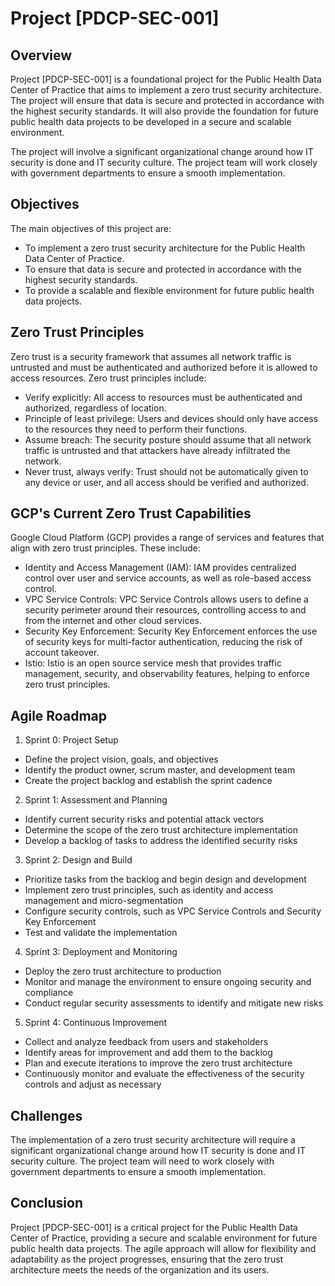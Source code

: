 # Project [PDCP-SEC-001]

## Overview

Project [PDCP-SEC-001] is a foundational project for the Public Health Data Center of Practice that aims to implement a zero trust security architecture. The project will ensure that data is secure and protected in accordance with the highest security standards. It will also provide the foundation for future public health data projects to be developed in a secure and scalable environment.

The project will involve a significant organizational change around how IT security is done and IT security culture. The project team will work closely with government departments to ensure a smooth implementation.

## Objectives

The main objectives of this project are:

- To implement a zero trust security architecture for the Public Health Data Center of Practice.
- To ensure that data is secure and protected in accordance with the highest security standards.
- To provide a scalable and flexible environment for future public health data projects.

## Zero Trust Principles

Zero trust is a security framework that assumes all network traffic is untrusted and must be authenticated and authorized before it is allowed to access resources. Zero trust principles include:

- Verify explicitly: All access to resources must be authenticated and authorized, regardless of location.
- Principle of least privilege: Users and devices should only have access to the resources they need to perform their functions.
- Assume breach: The security posture should assume that all network traffic is untrusted and that attackers have already infiltrated the network.
- Never trust, always verify: Trust should not be automatically given to any device or user, and all access should be verified and authorized.

## GCP's Current Zero Trust Capabilities

Google Cloud Platform (GCP) provides a range of services and features that align with zero trust principles. These include:

- Identity and Access Management (IAM): IAM provides centralized control over user and service accounts, as well as role-based access control.
- VPC Service Controls: VPC Service Controls allows users to define a security perimeter around their resources, controlling access to and from the internet and other cloud services.
- Security Key Enforcement: Security Key Enforcement enforces the use of security keys for multi-factor authentication, reducing the risk of account takeover.
- Istio: Istio is an open source service mesh that provides traffic management, security, and observability features, helping to enforce zero trust principles.

## Agile Roadmap

1. Sprint 0: Project Setup
- Define the project vision, goals, and objectives
- Identify the product owner, scrum master, and development team
- Create the project backlog and establish the sprint cadence

2. Sprint 1: Assessment and Planning
- Identify current security risks and potential attack vectors
- Determine the scope of the zero trust architecture implementation
- Develop a backlog of tasks to address the identified security risks

3. Sprint 2: Design and Build
- Prioritize tasks from the backlog and begin design and development
- Implement zero trust principles, such as identity and access management and micro-segmentation
- Configure security controls, such as VPC Service Controls and Security Key Enforcement
- Test and validate the implementation

4. Sprint 3: Deployment and Monitoring
- Deploy the zero trust architecture to production
- Monitor and manage the environment to ensure ongoing security and compliance
- Conduct regular security assessments to identify and mitigate new risks

5. Sprint 4: Continuous Improvement
- Collect and analyze feedback from users and stakeholders
- Identify areas for improvement and add them to the backlog
- Plan and execute iterations to improve the zero trust architecture
- Continuously monitor and evaluate the effectiveness of the security controls and adjust as necessary

## Challenges

The implementation of a zero trust security architecture will require a significant organizational change around how IT security is done and IT security culture. The project team will need to work closely with government departments to ensure a smooth implementation.

## Conclusion

Project [PDCP-SEC-001] is a critical project for the Public Health Data Center of Practice, providing a secure and scalable environment for future public health data projects. The agile approach will allow for flexibility and adaptability as the project progresses, ensuring that the zero trust architecture meets the needs of the organization and its users.
